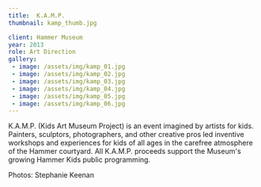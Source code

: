 ```yaml
---
title:  K.A.M.P.
thumbnail: kamp_thumb.jpg

client: Hammer Museum
year: 2013
role: Art Direction
gallery:
 - image: /assets/img/kamp_01.jpg
 - image: /assets/img/kamp_02.jpg
 - image: /assets/img/kamp_03.jpg
 - image: /assets/img/kamp_04.jpg
 - image: /assets/img/kamp_05.jpg
 - image: /assets/img/kamp_06.jpg
---
```


K.A.M.P. (Kids Art Museum Project) is an event imagined by artists for kids. Painters, sculptors, photographers, and other creative pros led inventive workshops and experiences for kids of all ages in the carefree atmosphere of the Hammer courtyard. All K.A.M.P. proceeds support the Museum's growing Hammer Kids public programming.

Photos: Stephanie Keenan